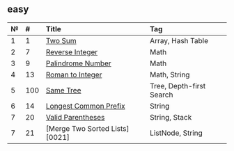 ## easy

| №   | #    | Title                                                             | Tag                                               |
| :-- | :--- | :---------------------------------------------------------------- | :------------------------------------------------ |
| 1   | 1    | [Two Sum][0001]                                                   | Array, Hash Table                                 |
| 2   | 7    | [Reverse Integer][0001]                                           | Math                                              |
| 3   | 9    | [Palindrome Number][0009]                                         | Math                                              |
| 4   | 13   | [Roman to Integer][0013]                                          | Math, String                                      |
| 5   | 100  | [ Same Tree][0100]                                                | Tree, Depth-first Search                          |
| 6   | 14   | [Longest Common Prefix][0014]                                     | String                                            |
| 7   | 20   | [Valid Parentheses][0020]                                         | String, Stack                                     |
| 7   | 21   | [Merge Two Sorted Lists][0021]                                    | ListNode, String                                  |


[0001]: https://leetcode.com/problems/two-sum/
[0009]: https://github.com/OB11TO/JavaDrill/blob/main/src/leetCode/easy/PalindromeNumber.java
[0013]: https://github.com/OB11TO/JavaDrill/blob/main/src/leetCode/easy/RomanToInteger.java
[0100]: https://leetcode.com/problems/same-tree/
[0014]: https://github.com/OB11TO/JavaDrill/blob/main/src/leetcode/easy/LongestCommonPrefix.java
[0020]: https://github.com/OB11TO/JavaDrill/blob/main/src/leetcode/easy/ValidParentheses.java
